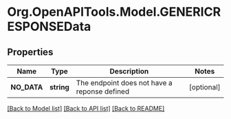 
# Org.OpenAPITools.Model.GENERICRESPONSEData

## Properties

Name | Type | Description | Notes
------------ | ------------- | ------------- | -------------
**NO_DATA** | **string** | The endpoint does not have a reponse defined | [optional] 

[[Back to Model list]](../README.md#documentation-for-models)
[[Back to API list]](../README.md#documentation-for-api-endpoints)
[[Back to README]](../README.md)

